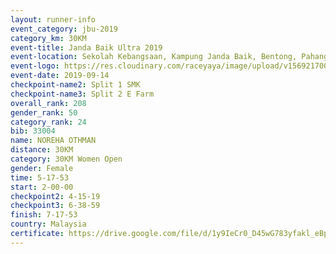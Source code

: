 ```yaml
---
layout: runner-info 
event_category: jbu-2019 
category_km: 30KM 
event-title: Janda Baik Ultra 2019  
event-location: Sekolah Kebangsaan, Kampung Janda Baik, Bentong, Pahang, Malaysia 
event-logo: https://res.cloudinary.com/raceyaya/image/upload/v1569217009/logo/janda-baik_vch1pc.jpg 
event-date: 2019-09-14 
checkpoint-name2: Split 1 SMK 
checkpoint-name3: Split 2 E Farm 
overall_rank: 208
gender_rank: 50
category_rank: 24
bib: 33004
name: NOREHA OTHMAN
distance: 30KM
category: 30KM Women Open
gender: Female
time: 5-17-53
start: 2-00-00
checkpoint2: 4-15-19
checkpoint3: 6-38-59
finish: 7-17-53
country: Malaysia
certificate: https://drive.google.com/file/d/1y9IeCr0_D45wG783yfakl_eBpY04B1Ao/view?usp=sharing
---
```

